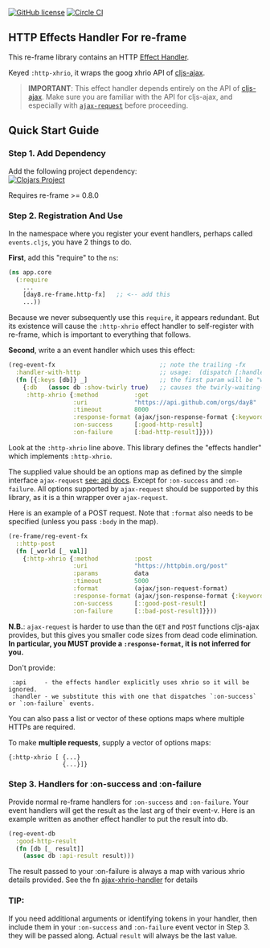 
[![GitHub license](https://img.shields.io/github/license/Day8/re-frame-http-fx.svg)](license.txt)
[![Circle CI](https://circleci.com/gh/Day8/re-frame-http-fx/tree/master.svg?style=shield&circle-token=:circle-ci-badge-token)](https://circleci.com/gh/Day8/re-frame-http-fx/tree/master)

## HTTP Effects Handler For re-frame

This re-frame library contains an HTTP [Effect Handler](https://github.com/Day8/re-frame/tree/develop/docs).

Keyed `:http-xhrio`, it wraps the goog xhrio API of [cljs-ajax](https://github.com/JulianBirch/cljs-ajax).

> **IMPORTANT**: This effect handler depends entirely on the API of [cljs-ajax](https://github.com/JulianBirch/cljs-ajax). Make sure you are familiar with the API for cljs-ajax, and especially with [`ajax-request`](https://github.com/JulianBirch/cljs-ajax#ajax-request) before proceeding.

## Quick Start Guide

### Step 1. Add Dependency

Add the following project dependency: <br>
[![Clojars Project](https://img.shields.io/clojars/v/day8.re-frame/http-fx.svg)](https://clojars.org/day8.re-frame/http-fx)

Requires re-frame >= 0.8.0

### Step 2. Registration And Use

In the namespace where you register your event handlers, perhaps called `events.cljs`, you have 2 things to do.

**First**, add this "require" to the `ns`:
```clj
(ns app.core
  (:require
    ...
    [day8.re-frame.http-fx]   ;; <-- add this
    ...))
```

Because we never subsequently use this `require`, it
appears redundant.  But its existence will cause the `:http-xhrio` effect
handler to self-register with re-frame, which is important
to everything that follows.

**Second**, write a an event handler which uses this effect:
```clj
(reg-event-fx                             ;; note the trailing -fx
  :handler-with-http                      ;; usage:  (dispatch [:handler-with-http])
  (fn [{:keys [db]} _]                    ;; the first param will be "world"
    {:db   (assoc db :show-twirly true)   ;; causes the twirly-waiting-dialog to show??
     :http-xhrio {:method          :get
                  :uri             "https://api.github.com/orgs/day8"
                  :timeout         8000                                           ;; optional see API docs
                  :response-format (ajax/json-response-format {:keywords? true})  ;; IMPORTANT!: You must provide this.
                  :on-success      [:good-http-result]
                  :on-failure      [:bad-http-result]}}))
```

Look at the `:http-xhrio` line above. This library defines the "effects handler"
which implements `:http-xhrio`.

The supplied value should be an options map as defined by the simple interface `ajax-request` [see: api docs](https://github.com/JulianBirch/cljs-ajax#ajax-request). Except for `:on-success` and `:on-failure`. All options supported by `ajax-request`
should be supported by this library, as it is a thin wrapper over `ajax-request`.

Here is an example of a POST request. Note that `:format` also needs to be specified (unless you pass `:body` in the 
map).

```cljs
(re-frame/reg-event-fx
  ::http-post
  (fn [_world [_ val]]
    {:http-xhrio {:method          :post
                  :uri             "https://httpbin.org/post"
                  :params          data
                  :timeout         5000
                  :format          (ajax/json-request-format)
                  :response-format (ajax/json-response-format {:keywords? true})
                  :on-success      [::good-post-result]
                  :on-failure      [::bad-post-result]}}))
```

**N.B.**: `ajax-request` is harder to use than the `GET` and `POST` functions
 cljs-ajax provides, but this gives you smaller code sizes from dead code elimination.
 **In particular, you MUST provide a `:response-format`, it is not inferred for you.**

Don't provide:

     :api     - the effects handler explicitly uses xhrio so it will be ignored.
     :handler - we substitute this with one that dispatches `:on-success` or `:on-failure` events.

You can also pass a list or vector of these options maps where multiple HTTPs are required.

To make **multiple requests**, supply a vector of options maps:
```
{:http-xhrio [ {...}
               {...}]}
```

### Step 3. Handlers for :on-success and :on-failure

Provide normal re-frame handlers for `:on-success` and `:on-failure`. Your event
handlers will get the result as the last arg of their event-v. Here is an
example written as another effect handler to put the result into db.

```clj
(reg-event-db
  :good-http-result
  (fn [db [_ result]]
    (assoc db :api-result result)))
```

The result passed to your :on-failure is always a map with various xhrio details provided.
See the fn [ajax-xhrio-handler](/src/day8/re_frame/http_fx.cljs#L23) for details

### TIP:

If you need additional arguments or identifying tokens in your handler, then
include them in your `:on-success` and `:on-failure` event vector in Step 3. they
will be passed along. Actual `result` will always be the last value.
